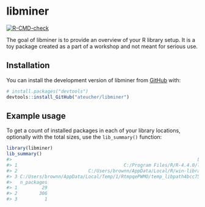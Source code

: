 
<!-- README.md is generated from README.Rmd. Please edit that file -->

# libminer

<!-- badges: start -->

[![R-CMD-check](https://github.com/nickawbrown/libminer/actions/workflows/R-CMD-check.yaml/badge.svg)](https://github.com/nickawbrown/libminer/actions/workflows/R-CMD-check.yaml)
<!-- badges: end -->

The goal of libminer is to provide an overview of your R library setup.
It is a toy package created as a part of a workshop and not meant for
serious use.

## Installation

You can install the development version of libminer from
[GitHub](https://GitHub.com/) with:

``` r
# install.packages("devtools")
devtools::install_GitHub("ateucher/libminer")
```

## Example usage

To get a count of installed packages in each of your library locations,
optionally with the total sizes, use the `lib_summary()` function:

``` r
library(libminer)
lib_summary()
#>                                                                    Library
#> 1                                       C:/Program Files/R/R-4.4.0/library
#> 2                          C:/Users/brownn/AppData/Local/R/win-library/4.4
#> 3 C:/Users/brownn/AppData/Local/Temp/1/RtmpqePWMO/temp_libpath4bcc75cb33bd
#>   n_packages
#> 1         29
#> 2        306
#> 3          1
```
